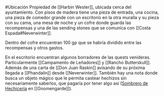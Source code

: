 #Ubicación 
Propiedad de [[Harbin Wester]], ubicada cerca del ayuntamiento.
Con pisos de madera tiene una pieza de entrada, una cocina, una pieza de comedor grande con un escritorio en la otra muralla y su pieza con su cama, una mesa de noche y un cofre donde guarda las recompensas y una de las sending stones que se comunica con [[Costa Espada#Neverwinter]].

Dentro del cofre encuentran 100 gp que se habría dividido entre las recompensas y otros gastos.

En el escritorio encuentran algunos borradores de las quests venideras. Particularmente [[Campamento de Leñadores]] y [[Rancho Butterskull]]. Además de una carta de [[Don Juan Raskin]] avisando de su próxima llegada a [[Phandalin]] desde [[Neverwinter]]. También hay una nota donde busca un objeto mágico que le permita castear hechizos sin necesariamente saberlos, que pagaría por tener algo así ([Sombrero de Hechicería](https://5e.tools/items.html#hat%20of%20wizardry_xge) en [[Gnomengarde]]).